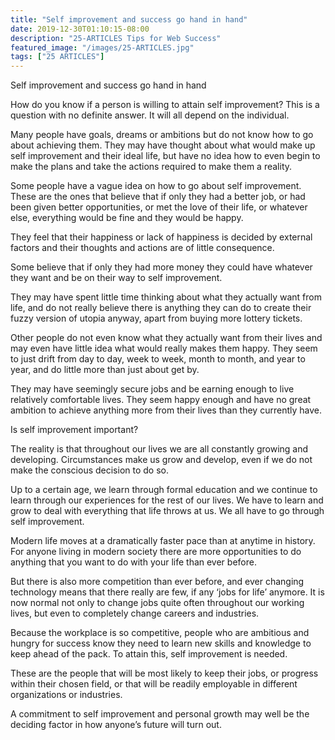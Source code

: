 ```yaml
---
title: "Self improvement and success go hand in hand"
date: 2019-12-30T01:10:15-08:00
description: "25-ARTICLES Tips for Web Success"
featured_image: "/images/25-ARTICLES.jpg"
tags: ["25 ARTICLES"]
---
```


Self improvement and success go hand in hand


How do you know if a person is willing to attain self improvement? This is a question with no definite answer. It will all depend on the individual.

Many people have goals, dreams or ambitions but do not know how to go about achieving them. They may have thought about what would make up self improvement and their ideal life, but have no idea how to even begin to make the plans and take the actions required to make them a reality.

Some people have a vague idea on how to go about self improvement. These are the ones that believe that if only they had a better job, or had been given better opportunities, or met the love of their life, or whatever else, everything would be fine and they would be happy. 

They feel that their happiness or lack of happiness is decided by external factors and their thoughts and actions are of little consequence.

Some believe that if only they had more money they could have whatever they want and be on their way to self improvement. 

They may have spent little time thinking about what they actually want from life, and do not really believe there is anything they can do to create their fuzzy version of utopia anyway, apart from buying more lottery tickets.

Other people do not even know what they actually want from their lives and may even have little idea what would really makes them happy. They seem to just drift from day to day, week to week, month to month, and year to year, and do little more than just about get by. 

They may have seemingly secure jobs and be earning enough to live relatively comfortable lives. They seem happy enough and have no great ambition to achieve anything more from their lives than they currently have.

Is self improvement important?

The reality is that throughout our lives we are all constantly growing and developing. Circumstances make us grow and develop, even if we do not make the conscious decision to do so.
 
Up to a certain age, we learn through formal education and we continue to learn through our experiences for the rest of our lives. We have to learn and grow to deal with everything that life throws at us. We all have to go through self improvement.

Modern life moves at a dramatically faster pace than at anytime in history. For anyone living in modern society there are more opportunities to do anything that you want to do with your life than ever before. 

But there is also more competition than ever before, and ever changing technology means that there really are few, if any ‘jobs for life’ anymore. It is now normal not only to change jobs quite often throughout our working lives, but even to completely change careers and industries.

Because the workplace is so competitive, people who are ambitious and hungry for success know they need to learn new skills and knowledge to keep ahead of the pack. To attain this, self improvement is needed. 

These are the people that will be most likely to keep their jobs, or progress within their chosen field, or that will be readily employable in different organizations or industries.

A commitment to self improvement and personal growth may well be the deciding factor in how anyone’s future will turn out.

